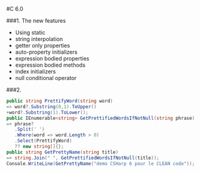 #C 6.0

###1. The new features

- Using static
- string interpolation
- getter only properties
- auto-property initializers
- expression bodied properties
- expression bodied methods
- index initializers
- null conditional operator

###2. 

```cs
public string PrettifyWord(string word)
=> word?.Substring(0,1).ToUpper()
+word?.Substring(1).ToLower();
public IEnumerable<string> GetPrettifiedWordsIfNotNull(string phrase)
=> phrase?
   .Split(' ')
   .Where(word => word.Length > 0)
   .Select(PrettifyWord)
   ?? new string[]{};
public string GetPrettyName(string title)
=> string.Join(" ", GetPrettifiedWordsIfNotNull(title));
Console.WriteLine(GetPrettyName("demo CSHarp 6 pour le CLEAN code"));

```

